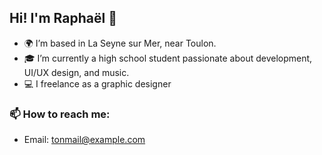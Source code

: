 ## Hi! I'm Raphaël 👋

- 🌍 I’m based in La Seyne sur Mer, near Toulon.
- 🎓 I’m currently a high school student passionate about development, UI/UX design, and music.
- 💻 I freelance as a graphic designer
  
### 📫 How to reach me:
- Email: [tonmail@example.com](mailto:raphthln@proton.me)
